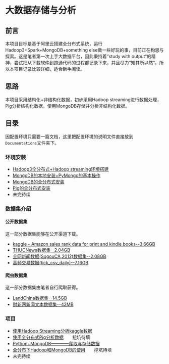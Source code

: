 # 大数据存储与分析

## 前言  

本项目目标是基于阿里云搭建全分布式系统，运行Hadoop3+Spark+MongoDB+something else做一些好玩的事，目前正在构思与探索。这是笔者第一次上手大数据平台，因此秉持着”study with output“的精神，尝试把从下载软件到跑通代码的过程都记录下来，并且尽力”知其所以然“。所以本项目记录比较详细，适合新手阅读。

## 思路

本项目采用结构化+非结构化数据，初步采用Hadoop streaming进行数据处理，Pig分析结构化数据，使用MongoDB存储并分析非结构化数据。
 
## 目录  

因配置环境只需要一篇文档，这里把配置环境的说明文件直接放到`Documentations`文件夹下。

### 环境安装
 
- [Hadoop3全分布式+Hadoop streaming环境搭建](./Documentations/Hadoop_distribute.md)  
- [MongoDB的本地安装+PyMongo的基本操作](./Documentations/MongoDB_standalone.md)    
- [MongoDB的全分布式安装](./Documentations/MongoDB_distribute.md)    
- [Pig的全分布式安装](./Documentations/Pig_distribute.md) 
- 未完待续

### 数据集介绍

#### 公开数据集

这一部分数据集能够在公开渠道下载。  

- [kaggle - Amazon sales rank data for print and kindle books--3.66GB](./Documentations/open_datas.md)
- [THUCNews数据集--2.04GB](./Documentations/open_datas.md)
- [全网新闻数据(SogouCA,2012)数据集--2.08GB](./Documentations/open_datas.md)
- [高频交易数据(tick_csv_daily)--7.16GB](./Documentations/open_datas.md)


#### 爬虫数据集

这一部分数据集由笔者自行爬取获得。  

- [LandChina数据集--14.5GB](./Documentations/private_datas.md)
- [财新网新闻文本数据集--42MB](./Documentations/private_datas.md)


### 项目
- [使用Hadoop Streaming分析kaggle数据](./HadoopStreaming_Kaggle/README.md)
- [使用全分布式Pig分析数据](./PigOnMap-Reduce/README.md)　　挖坑待填 
- [Python+MongoDB————爬取与存储数据](./MongDBWithCrawler/README.md)  
- [全分布下Hadoop和MongoDB的使用](./Documentations/Hadoop+MongoDB_Crawler.md)　　挖坑待填  
- 未完待续
